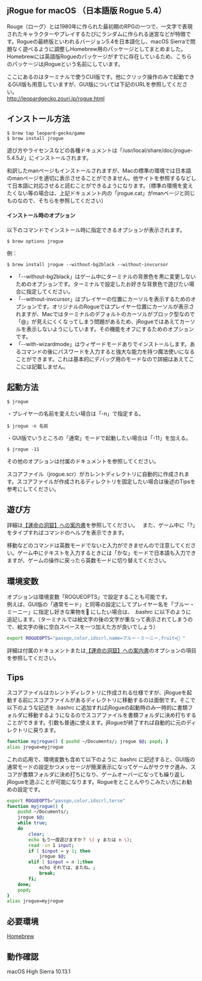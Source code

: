 ## jRogue for macOS （日本語版 Rogue 5.4）
Rouge（ローグ）とは1980年に作られた最初期のRPGの一つで、一文字で表現されたキャラクターやプレイするたびにランダムに作られる迷宮などが特徴です。Rogueの最終版といわれるバージョン5.4を日本語化し、macOS Sierraで問題なく遊べるように調整しHomebrew用のパッケージとしてまとめました。Homebrewには英語版Rogueのパッケージがすでに存在しているため、こちらのパッケージはjRogueという名前にしています。

ここにあるのはターミナルで使うCUI版です。他にクリック操作のみで起動できるGUI版も用意していますが、GUI版については下記のURLを参照してください。  
http://leopardgecko.zouri.jp/rogue.html
## インストール方法
```
$ brew tap leopard-gecko/game
$ brew install jrogue
```
遊び方やライセンスなどの各種ドキュメントは「/usr/local/share/doc/jrogue-5.4.5J/」にインストールされます。

和訳したmanページもインストールされますが、Macの標準の環境では日本語のmanページを適切に表示させることができません。他サイトを参照するなどして日本語に対応させると読むことができるようになります。（標準の環境を変えたくない等の場合は、上記ドキュメント内の「jrogue.cat」がmanページと同じものなので、そちらを参照してください）
#### インストール時のオプション
以下のコマンドでインストール時に指定できるオプションが表示されます。
```
$ brew options jrogue
```
例：
```
$ brew install jrogue --without-bg2black --without-invcursor
```

- 「--without-bg2black」はゲーム中にターミナルの背景色を黒に変更しないためのオプションです。ターミナルで設定したお好きな背景色で遊びたい場合に指定してください。  
- 「--without-invcursor」はプレイヤーの位置にカーソルを表示するためのオプションです。オリジナルのRogueではプレイヤー位置にカーソルが表示されますが、Macではターミナルのデフォルトのカーソルがブロック型なので「@」が見えにくくなってしまう問題があるため、jRogueではあえてカーソルを表示しないようにしています。その機能をオフにするためのオプションです。
- 「--with-wizardmode」はウィザードモードありでインストールします。あるコマンドの後にパスワードを入力すると強大な能力を持つ魔法使いになることができます。これは基本的にデバッグ用のモードなので詳細はあえてここには記載しません。  
## 起動方法
```
$ jrogue
```
・プレイヤーの名前を変えたい場合は「-n」で指定する。
```
$ jrogue -n 名前
```
・GUI版でいうところの「通常」モードで起動したい場合は「-11」を加える。
```
$ jrogue -11
```
その他のオプションは付属のドキュメントを参照してください。

スコアファイル（jrogue.scr）がカレントディレクトリに自動的に作成されます。スコアファイルが作成されるディレクトリを固定したい場合は後述のTipsを参考にしてください。
## 遊び方
詳細は[【運命の洞窟】への案内書](https://github.com/leopard-gecko/homebrew-game/blob/master/%E9%81%8B%E5%91%BD%E3%81%AE%E6%B4%9E%E7%AA%9F%E3%81%B8%E3%81%AE%E3%82%AC%E3%82%A4%E3%83%89.md)を参照してください。  
また、ゲーム中に「?」をタイプすればコマンドのヘルプを表示できます。

移動などのコマンドは英数モードでないと入力ができませんので注意してください。ゲーム中にテキストを入力するときには「かな」モードで日本語も入力できますが、ゲームの操作に戻ったら英数モードに切り替えてください。
## 環境変数
オプションは環境変数「ROGUEOPTS」で設定することも可能です。  
例えば、GUI版の「通常モード」と同等の設定にしてプレイヤー名を「ブルー・ミーニー」に指定し好きな果物を🍏 にしたい場合は、 .bashrc に以下のように追記します。（ターミナルでは絵文字の後の文字が重なって表示されてしまうので、絵文字の後に空白スペースを一つ加えた方が良いでしょう）
```sh
export ROGUEOPTS="passgo,color,idscrl,name=ブルー・ミーニー,fruit=🍏 "
```
詳細は付属のドキュメントまたは[【運命の洞窟】への案内書](https://github.com/leopard-gecko/homebrew-game/blob/master/%E9%81%8B%E5%91%BD%E3%81%AE%E6%B4%9E%E7%AA%9F%E3%81%B8%E3%81%AE%E3%82%AC%E3%82%A4%E3%83%89.md)のオプションの項目を参照してください。  
## Tips
スコアファイルはカレントディレクトリに作成される仕様ですが、jRogueを起動する前にスコアファイルがあるディレクトリに移動するのは面倒です。そこで以下のような記述を .bashrc に追加すればjRogueの起動時のみ一時的に書類フォルダに移動するようになるのでスコアファイルを書類フォルダに決め打ちすることができます。引数も普通に使えます。jRogueが終了すれば自動的に元のディレクトリに戻ります。
```sh
function myjrogue() { pushd ~/Documents/; jrogue $@; popd; }
alias jrogue=myjrogue
```
これの応用で、環境変数も含めて以下のように .bashrc に記述すると、GUI版の通常モードの設定かつメッセージが簡潔表示になってゲームがサクサク進み、スコアが書類フォルダに決め打ちになり、ゲームオーバーになっても繰り返しjRogueを遊ぶことが可能になります。Rogueをとことんやりこみたい方にお勧めの設定です。
```sh
export ROGUEOPTS="passgo,color,idscrl,terse"
function myjrogue() {
    pushd ~/Documents/;
    jrogue $@;
    while true;
    do
        clear;
        echo もう一度遊びますか？ \( y または n \);
        read -sn 1 input;
        if [ $input = y ]; then
            jrogue $@;
        elif [ $input = n ];then
            echo それでは、またね。;
            break;
        fi;
    done;
    popd;
}
alias jrogue=myjrogue
```

## 必要環境
[Homebrew](http://brew.sh/index_ja.html)
## 動作確認
macOS High Sierra 10.13.1
